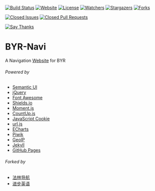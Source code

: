 [![Build Status](https://travis-ci.org/iROCKBUNNY/BYR-Navi.svg)](https://travis-ci.org/iROCKBUNNY/BYR-Navi)
[![Website](https://img.shields.io/website-up-down-green-red/http/byr123.irockbunny.com.svg)](http://byr123.irockbunny.com/)
[![License](https://img.shields.io/github/license/iROCKBUNNY/BYR-Navi.svg)](/LICENSE)
[![Watchers](https://img.shields.io/github/watchers/iROCKBUNNY/BYR-Navi.svg?style=social&label=Watch)](https://github.com/iROCKBUNNY/BYR-Navi/watchers)
[![Stargazers](https://img.shields.io/github/stars/iROCKBUNNY/BYR-Navi.svg?style=social&label=Star)](https://github.com/iROCKBUNNY/BYR-Navi/stargazers)
[![Forks](https://img.shields.io/github/forks/iROCKBUNNY/BYR-Navi.svg?style=social&label=Fork)](https://github.com/iROCKBUNNY/BYR-Navi/network)

[![Closed Issues](https://img.shields.io/github/issues-closed/iROCKBUNNY/BYR-Navi.svg)](https://github.com/iROCKBUNNY/BYR-Navi/issues)
[![Closed Pull Requests](https://img.shields.io/github/issues-pr-closed/iROCKBUNNY/BYR-Navi.svg)](https://github.com/iROCKBUNNY/BYR-Navi/pulls)

[![Say Thanks](https://img.shields.io/badge/Say-Thanks!-1EAEDB.svg)](https://saythanks.io/to/iROCKBUNNY)

# BYR-Navi
A Navigation [Website](http://byr123.irockbunny.com/) for BYR

###### Powered by
* [Semantic UI](http://semantic-ui.com/)
* [jQuery](http://jquery.com/)
* [Font Awesome](http://fontawesome.io/)
* [Shields.io](http://shields.io/)
* [Moment.js](http://momentjs.com/)
* [CountUp.js](http://inorganik.github.io/countUp.js/)
* [JavaScript Cookie](https://github.com/js-cookie/js-cookie)
* [url.js](https://github.com/websanova/js-url)
* [ECharts](http://echarts.baidu.com/)
* [Piwik](https://piwik.org/)
* [GeoIP](http://www.maxmind.com)
* [Jekyll](http://jekyllrb.com/)
* [GitHub Pages](https://pages.github.com/)

###### Forked by
* [法林导航](http://falin.xyz/)
* [进步英语](http://www.ejinbu.com/)
